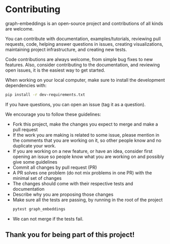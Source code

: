 # Contributing

graph-embeddings is an open-source project and contributions of all kinds are welcome.

You can contribute with documentation, examples/tutorials, reviewing pull requests, code,
helping answer questions in issues, creating visualizations, maintaining project
infrastructure, and creating new tests. 

Code contributions are always welcome, from simple bug fixes to new features.
Also, consider contributing to the documentation, 
and reviewing open issues, it is the easiest way to get started.

When working on your local computer, make sure to install the development dependencies with:
```bash
pip install -r dev-requirements.txt
```

If you have questions, you can open an issue (tag it as a question).

We encourage you to follow these guidelines:

* Fork this project, make the changes you expect to merge and make a pull request 
* If the work you are making is related to some issue, please mention in the comments 
  that you are working on it, so other people know and no duplicate your work.
* If you are working on a new feature, or have an idea, consider first opening an issue
  so people know what you are working on and possibly give some guidelines
* Commit all changes by pull request (PR)
* A PR solves one problem (do not mix problems in one PR) with the
  minimal set of changes
* The changes should come with their respective tests and documentation
* Describe why you are proposing those changes 
* Make sure all the tests are passing, by running in the root of the project
    ```bash
    pytest graph_embeddings
    ```
* We can not merge if the tests fail.

## Thank you for being part of this project!
